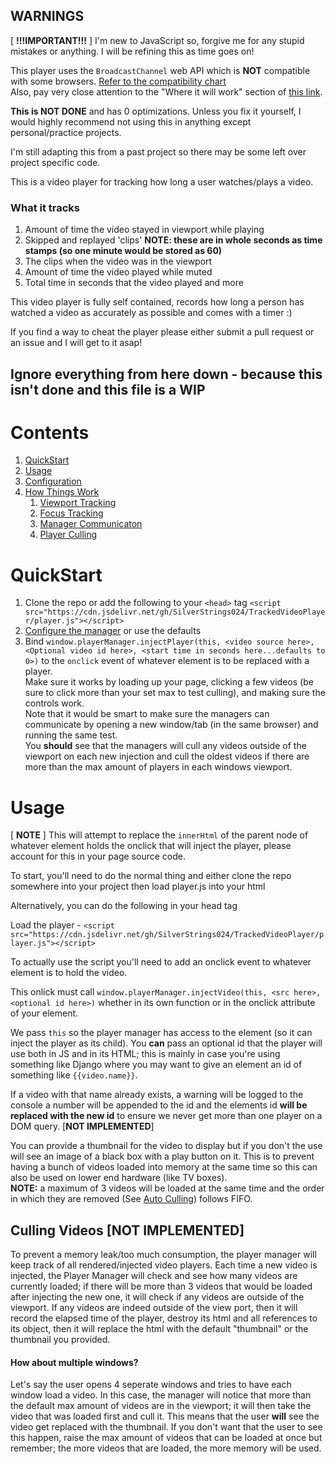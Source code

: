 ## WARNINGS
[ **!!!IMPORTANT!!!** ] I'm new to JavaScript so, forgive me for any stupid mistakes or anything. I will be refining this as time goes on!

This player uses the `BroadcastChannel` web API which is **NOT** compatible with some browsers. [Refer to the compatibility chart](https://developer.mozilla.org/en-US/docs/Web/API/Broadcast_Channel_API#browser_compatibility)<br/>
Also, pay very close attention to the "Where it will work" section of [this link](https://www.digitalocean.com/community/tutorials/js-broadcastchannel-api).

**This is NOT DONE** and has 0 optimizations. Unless you fix it yourself, I would highly recommend not using this in anything except personal/practice projects.

I'm still adapting this from a past project so there may be some left over project specific code.

This is a video player for tracking how long a user watches/plays a video.

### What it tracks
1. Amount of time the video stayed in viewport while playing
2. Skipped and replayed 'clips' **NOTE: these are in whole seconds as time stamps (so one minute would be stored as 60)**
3. The clips when the video was in the viewport
4. Amount of time the video played while muted
5. Total time in seconds that the video played
and more

This video player is fully self contained, records how long a person has watched a video as accurately as possible and comes with a timer :)

If you find a way to cheat the player please either submit a pull request or an issue and I will get to it asap!

## **Ignore everything from here down** - because this isn't done and this file is a WIP
# Contents
1. [QuickStart](#quickstart)<br/>
2. [Usage](#usage)<br/>
3. [Configuration](#configuration)<br/>
4. [How Things Work](#how-things-work)<br/>
    1. [Viewport Tracking](#viewport-tracking)<br/>
    2. [Focus Tracking](#focus-tracking)<br/>
    3. [Manager Communicaton](#manager-communication)<br/>
    4. [Player Culling](#player-culling)<br/>

# QuickStart
1. Clone the repo or add the following to your `<head>` tag `<script src="https://cdn.jsdelivr.net/gh/SilverStrings024/TrackedVideoPlayer/player.js"></script>`<br/>
2. [Configure the manager](#configuration) or use the defaults<br/>
3. Bind `window.playerManager.injectPlayer(this, <video source here>, <Optional video id here>, <start time in seconds here...defaults to 0>)` to the `onclick` event of whatever element is to be replaced with a player.<br/>
Make sure it works by loading up your page, clicking a few videos (be sure to click more than your set max to test culling), and making sure the controls work.<br/>
Note that it would be smart to make sure the managers can communicate by opening a new window/tab (in the same browser) and running the same test.<br/>
You **should** see that the managers will cull any videos outside of the viewport on each new injection and cull the oldest videos if there are more than the max amount of players in each windows viewport.<br/>

# Usage
[ **NOTE** ] This will attempt to replace the `innerHtml` of the parent node of whatever element holds the onclick that will inject the player, please account for this in your page source code.

To start, you'll need to do the normal thing and either clone the repo somewhere into your project then load player.js into your html

Alternatively, you can do the following in your head tag

Load the player - `<script src="https://cdn.jsdelivr.net/gh/SilverStrings024/TrackedVideoPlayer/player.js"></script>`

To actually use the script you'll need to add an onclick event to whatever element is to hold the video.<br/>


This onlick must call `window.playerManager.injectVideo(this, <src here>, <optional id here>)` whether in its own function or in the onclick attribute of your element.


We pass `this` so the player manager has access to the element (so it can inject the player as its child). You **can** pass an optional id that the player will use both in JS and in its HTML; this is mainly in case you're using something like Django where you may want to give an element an id of something like `{{video.name}}`.


If a video with that name already exists, a warning will be logged to the console a number will be appended to the id and the elements id **will be replaced with the new id** to ensure we never get more than one player on a DOM query. [**NOT IMPLEMENTED**]

You can provide a thumbnail for the video to display but if you don't the use will see an image of a black box with a play button on it. This is to prevent having a bunch of videos loaded into memory at the same time so this can also be used on lower end hardware (like TV boxes).<br/>
**NOTE:** a maximum of 3 videos will be loaded at the same time and the order in which they are removed (See [Auto Culling](#culling-videos)) follows FIFO.


## Culling Videos [**NOT IMPLEMENTED**]
To prevent a memory leak/too much consumption, the player manager will keep track of all rendered/injected video players. Each time a new video is injected, the Player Manager will check and see how many videos are currently loaded; if there will be more than 3 videos that would be loaded after injecting the new one, it will check if any videos are outside of the viewport. If any videos are indeed outside of the view port, then it will record the elapsed time of the player, destroy its html and all references to its object, then it will replace the html with the default "thumbnail" or the thumbnail you provided.<br/>

#### How about multiple windows?
Let's say the user opens 4 seperate windows and tries to have each window load a video.
In this case, the manager will notice that more than the default max amount of videos are in the viewport; it will then take the video that was loaded first and cull it. This means that the user **will** see the video get replaced with the thumbnail.
If you don't want that the user to see this happen, raise the max amount of videos that can be loaded at once but remember; the more videos that are loaded, the more memory will be used.
